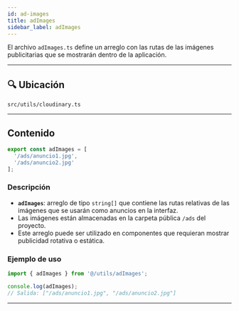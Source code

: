 ```yaml
---
id: ad-images
title: adImages
sidebar_label: adImages
---
```


El archivo `adImages.ts` define un arreglo con las rutas de las imágenes publicitarias que se mostrarán dentro de la aplicación.

---

## 🔍 Ubicación

`src/utils/cloudinary.ts`

---

## Contenido

```ts
export const adImages = [
  '/ads/anuncio1.jpg',
  '/ads/anuncio2.jpg'
];
````

### Descripción

* **`adImages`**: arreglo de tipo `string[]` que contiene las rutas relativas de las imágenes que se usarán como anuncios en la interfaz.
* Las imágenes están almacenadas en la carpeta pública `/ads` del proyecto.
* Este arreglo puede ser utilizado en componentes que requieran mostrar publicidad rotativa o estática.

### Ejemplo de uso

```ts
import { adImages } from '@/utils/adImages';

console.log(adImages);
// Salida: ["/ads/anuncio1.jpg", "/ads/anuncio2.jpg"]
```

---